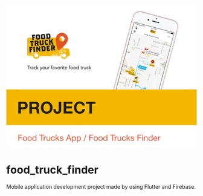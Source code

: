 <img src="./GitHub Project Title Image.png">

# food_truck_finder

Mobile application development project made by using Flutter and Firebase.
